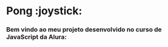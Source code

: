 <h1> Pong :joystick: </h1>

### Bem vindo ao meu projeto desenvolvido no curso de JavaScript da Alura:
